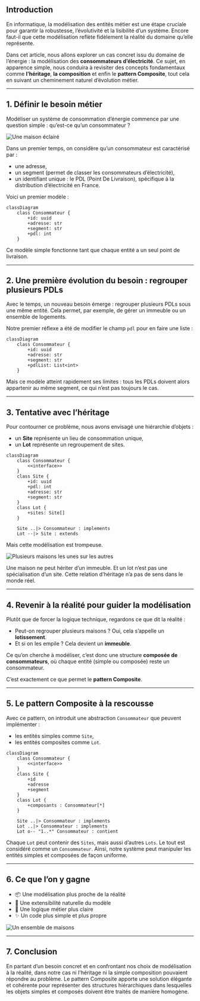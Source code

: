 

## Introduction

En informatique, la modélisation des entités métier est une étape cruciale pour garantir la robustesse, l’évolutivité et la lisibilité d’un système. Encore faut-il que cette modélisation reflète fidèlement la réalité du domaine qu’elle représente.

Dans cet article, nous allons explorer un cas concret issu du domaine de l’énergie : la modélisation des **consommateurs d’électricité**. Ce sujet, en apparence simple, nous conduira à revisiter des concepts fondamentaux comme **l’héritage**, **la composition** et enfin le **pattern Composite**, tout cela en suivant un cheminement naturel d’évolution métier.

---

## 1. Définir le besoin métier

Modéliser un système de consommation d’énergie commence par une question simple : qu’est-ce qu’un consommateur ?

![Une maison éclairé](https://dev-to-uploads.s3.amazonaws.com/uploads/articles/pku9cxybr1h2exob5nwt.jpg)



Dans un premier temps, on considère qu’un consommateur est caractérisé par :

* une adresse,
* un segment (permet de classer les consommateurs d’électricité),
* un identifiant unique : le PDL (Point De Livraison), spécifique à la distribution d’électricité en France.



Voici un premier modèle :

```mermaid
classDiagram
    class Consommateur {
        +id: uuid
        +adresse: str
        +segment: str
        +pdl: int
    }
```



Ce modèle simple fonctionne tant que chaque entité a un seul point de livraison.

---

## 2. Une première évolution du besoin : regrouper plusieurs PDLs

Avec le temps, un nouveau besoin émerge : regrouper plusieurs PDLs sous une même entité. Cela permet, par exemple, de gérer un immeuble ou un ensemble de logements.

Notre premier réflexe a été de modifier le champ `pdl` pour en faire une liste :

```mermaid
classDiagram
    class Consommateur {
        +id: uuid
        +adresse: str
        +segment: str
        +pdlList: List<int>
    }
```

Mais ce modèle atteint rapidement ses limites : tous les PDLs doivent alors appartenir au même segment, ce qui n’est pas toujours le cas.

---

## 3. Tentative avec l’héritage

Pour contourner ce problème, nous avons envisagé une hiérarchie d’objets :

* un **Site** représente un lieu de consommation unique,
* un **Lot** représente un regroupement de sites.

```mermaid
classDiagram
    class Consommateur {
        <<interface>>
    }
    class Site {
        +id: uuid
        +pdl: int
        +adresse: str
        +segment: str
    }
    class Lot {
        +sites: Site[]
    }

    Site ..|> Consommateur : implements
    Lot --|> Site : extends
```

Mais cette modélisation est trompeuse. 


![Plusieurs maisons les unes sur les autres](https://dev-to-uploads.s3.amazonaws.com/uploads/articles/5vz10umdjvkec95c92lg.jpg)



Une maison ne peut hériter d’un immeuble. Et un lot n’est pas une spécialisation d’un site. Cette relation d’héritage n’a pas de sens dans le monde réel.

---

## 4. Revenir à la réalité pour guider la modélisation

Plutôt que de forcer la logique technique, regardons ce que dit la réalité :

* Peut-on regrouper plusieurs maisons ? Oui, cela s’appelle un **lotissement**.
* Et si on les empile ? Cela devient un **immeuble**.




Ce qu’on cherche à modéliser, c’est donc une structure **composée de consommateurs**, où chaque entité (simple ou composée) reste un consommateur.

C’est exactement ce que permet le **pattern Composite**.

---

## 5. Le pattern Composite à la rescousse

Avec ce pattern, on introduit une abstraction `Consommateur` que peuvent implémenter :

* les entités simples comme `Site`,
* les entités composites comme `Lot`.

```mermaid
classDiagram
    class Consommateur {
        <<interface>>
    }
    class Site {
        +id
        +adresse
        +segment
    }
    class Lot {
        +composants : Consommateur[*]
    }

    Site ..|> Consommateur : implements
    Lot ..|> Consommateur : implements
    Lot o-- "1..*" Consommateur : contient
```






Chaque `Lot` peut contenir des `Sites`, mais aussi d’autres `Lots`. Le tout est considéré comme un `Consommateur`. Ainsi, notre système peut manipuler les entités simples et composées de façon uniforme.




---

## 6. Ce que l’on y gagne

* 📦 Une modélisation plus proche de la réalité
* 🔁 Une extensibilité naturelle du modèle
* 🧩 Une logique métier plus claire
* ✨ Un code plus simple et plus propre



![Un ensemble de maisons](https://dev-to-uploads.s3.amazonaws.com/uploads/articles/x2rmzv74oji9d1rca6gc.jpg)

---

## 7. Conclusion

En partant d’un besoin concret et en confrontant nos choix de modélisation à la réalité, dans notre cas ni l'héritage ni la simple composition pouvaient répondre au problème. Le pattern Composite apporte une solution élégante et cohérente pour représenter des structures hiérarchiques dans lesquelles les objets simples et composés doivent être traités de manière homogène.

